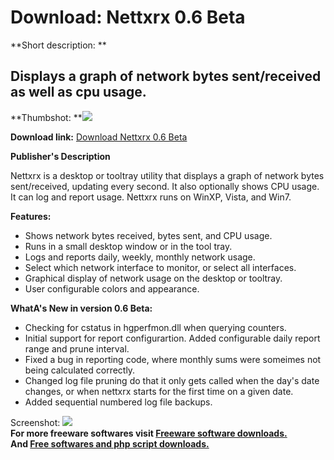 # Download: Nettxrx 0.6 Beta

**Short description: **

## Displays a graph of network bytes sent/received as well as cpu usage.

  
**Thumbshot: **![](http://www.freewarefiles.com/screenshot/nettxrx_md.jpg)   
  
**Download link:** [Download Nettxrx 0.6 Beta](http://freesoftwares.boysofts.com/Nettxrx_program_70939.html)  
  

**Publisher's Description**  
  

Nettxrx is a desktop or tooltray utility that displays a graph of network
bytes sent/received, updating every second. It also optionally shows CPU
usage. It can log and report usage. Nettxrx runs on WinXP, Vista, and Win7.

**Features:**

  * Shows network bytes received, bytes sent, and CPU usage. 
  * Runs in a small desktop window or in the tool tray. 
  * Logs and reports daily, weekly, monthly network usage. 
  * Select which network interface to monitor, or select all interfaces. 
  * Graphical display of network usage on the desktop or tooltray. 
  * User configurable colors and appearance. 

**WhatA's New in version 0.6 Beta:**

  * Checking for cstatus in hgperfmon.dll when querying counters. 
  * Initial support for report configurartion. Added configurable daily report range and prune interval. 
  * Fixed a bug in reporting code, where monthly sums were someimes not being calculated correctly. 
  * Changed log file pruning do that it only gets called when the day's date changes, or when nettxrx starts for the first time on a given date. 
  * Added sequential numbered log file backups. 

  
  
Screenshot: ![](http://www.freewarefiles.com/screenshot/nettxrx.jpg)  
**For more freeware softwares visit [Freeware software downloads.](http://freesoftwares.boysofts.com/)**   
**And [Free softwares and php script downloads.](http://www.boysofts.com/)**

